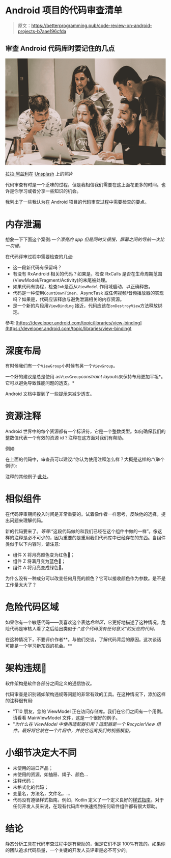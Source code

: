 # Android 项目的代码审查清单

> 原文：<https://betterprogramming.pub/code-review-on-android-projects-b7aae196cfda>

## 审查 Android 代码库时要记住的几点

![](img/864b17de3402d61424dd88ea6020a2e3.png)

[拉拉·阿兹利](https://unsplash.com/@lazizli?utm_source=medium&utm_medium=referral)在 [Unsplash](https://unsplash.com?utm_source=medium&utm_medium=referral) 上的照片

代码审查有时是一个乏味的过程，但是我相信我们需要在这上面花更多的时间。也许是你学习或者分享一些知识的机会。

我列出了一些我认为在 Android 项目的代码审查过程中需要检查的要点。

# 内存泄漏

想象一下下面这个案例:*一个漂亮的 app 但是同时又很慢，屏幕之间的导航一次比一次慢。*

在代码评审过程中需要检查的几点:

*   这一段新代码有保留吗？
*   有没有 RxAndroid 相关的代码？如果是，检查 RxCalls 是否在生命周期范围(ViewModel/Fragment/Activity)的末尾被处理。
*   如果代码有协程，检查`Job`是否从`ViewModel` 作用域启动，以正确释放。
*   代码是一种使用`CountDownTimer`、AsyncTask 或任何视频/音频播放器的实现吗？如果是，代码应该释放与避免泄漏相关的内存资源。
*   是一个新的片段用`ViewBinding` 接近，代码应该在`onDestroyView`方法释放绑定。

参考:[https://developer.android.com/topic/libraries/view-binding](https://developer.android.com/topic/libraries/view-binding)

# 深度布局

有时候我们有一个`ViewGroup`小时候有另一个`ViewGroup`。

一个好的建议是总是使用 as`ViewGroup`*constraint layouts*来保持布局更加平坦*。它可以避免导致性能问题的透支。*

Android 文档中提到了一些[提示](https://developer.android.com/topic/performance/rendering/overdraw)来减少透支。

# 资源注释

Android 世界中的每个资源都有一个标识符，它是一个整数类型。如何确保我们的整数值代表一个有效的资源 id？注释在这方面对我们有帮助。

例如:

在上面的代码中，审查员可以建议:“你认为使用注释怎么样？大概是这样的:“(举个例子):

注释的其他例子:[此处](https://developer.android.com/studio/write/annotations)。

# 相似组件

在代码评审期间投入时间是非常重要的。试着像作者一样思考，反映他的选择，提出问题来理解代码。

新的代码要来了。*等等:*“这段代码做的和我们已经在这个组件中做的一样”。像这样的注释是必不可少的，因为重要的是重用我们代码库中已经存在的东西。当组件类似于以下内容时，请注意:

*   组件 X 将月亮颜色变为红色🔴；
*   组件 Z 将满月变为蓝色🔵；
*   组件 A 将月亮变成绿色🍏。

为什么没有一种成分可以改变任何月亮的颜色？它可以接收颜色作为参数。是不是工作量太大了？

# 危险代码区域

如果你有一个敏感代码——我喜欢这个表达*危险区*，它更好地描述了这种情况。危险代码是审核人看了之后给出类似于:*“这个代码没有任何意义”的反应的代码。*

在这种情况下，不要评价作者**。与他们交谈，了解代码背后的原因。这次谈话可能是一个学习新东西的机会。**

# 架构违规📐

软件架构是软件各部分之间定义的通信协议。

代码审查是识别诸如架构违规等问题的非常有效的工具。在这种情况下，添加这样的注释很有用:

*   "T10 朋友，您的 ViewModel 正在访问存储库。我们在它们之间有一个用例。请看看 MainViewModel 文件，这是一个很好的例子。
*   "*为什么在 ViewModel 中使用适配器引用？适配器是一个 RecyclerView 组件。最好将它放在一个片段中，并使它远离我们的视图模型。*

# 小细节决定大不同

*   未使用的进口产品；
*   未使用的资源，如抽屉、绳子、颜色…
*   注释代码；
*   未格式化的代码；
*   变量名，方法名，文件名，…
*   代码没有遵循样式指南。例如，Kotlin 定义了一个定义良好的[样式指南](https://kotlinlang.org/docs/coding-conventions.html)。对于任何开发人员来说，在现有代码库中快速找到任何软件组件都有很大帮助。

# 结论

静态分析工具在代码审查过程中是有帮助的，但是它们不是 100%有效的。如果你的团队追求代码质量，一个关键的开发人员评审是必不可少的。